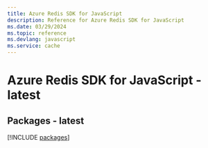 ```yaml
---
title: Azure Redis SDK for JavaScript
description: Reference for Azure Redis SDK for JavaScript
ms.date: 03/29/2024
ms.topic: reference
ms.devlang: javascript
ms.service: cache
---
```

# Azure Redis SDK for JavaScript - latest
## Packages - latest
[!INCLUDE [packages](redis-index.md)]